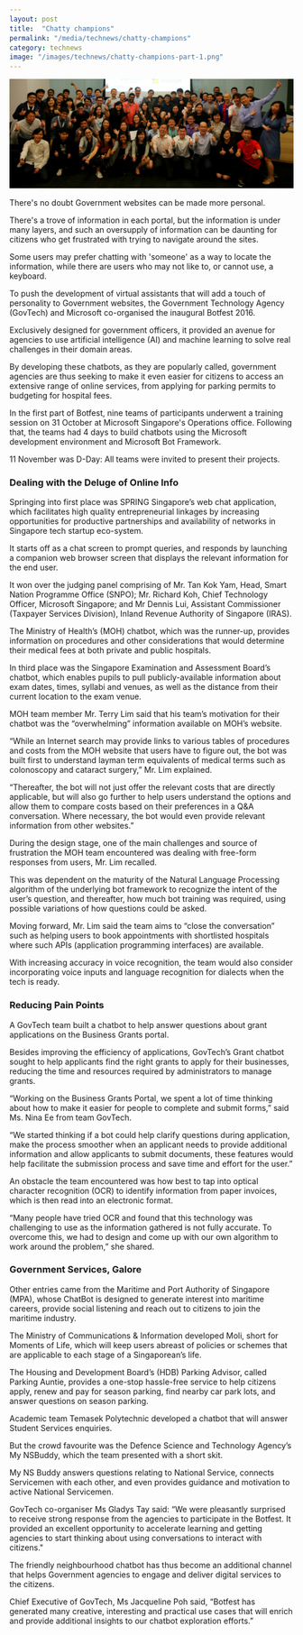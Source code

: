 ```yaml
---
layout: post
title:  "Chatty champions"
permalink: "/media/technews/chatty-champions"
category: technews
image: "/images/technews/chatty-champions-part-1.png"
---
```


![Chatty champions](/images/technews/chatty-champions-part-1.png)

There's no doubt Government websites can be made more personal.

There's a trove of information in each portal, but the information is under many layers, and such an oversupply of information can be daunting for citizens who get frustrated with trying to navigate around the sites.

Some users may prefer chatting with 'someone' as a way to locate the information, while there are users who may not like to, or cannot use, a keyboard.

To push the development of virtual assistants that will add a touch of personality to Government websites, the Government Technology Agency (GovTech) and Microsoft co-organised the inaugural Botfest 2016.

Exclusively designed for government officers, it provided an avenue for agencies to use artificial intelligence (AI) and machine learning to solve real challenges in their domain areas.

By developing these chatbots, as they are popularly called, government agencies are thus seeking to make it even easier for citizens to access an extensive range of online services, from applying for parking permits to budgeting for hospital fees.

In the first part of Botfest, nine teams of participants underwent a training session on 31 October at Microsoft Singapore's Operations office. Following that, the teams had 4 days to build chatbots using the Microsoft development environment and Microsoft Bot Framework.

11 November was D-Day: All teams were invited to present their projects.

### **Dealing with the Deluge of Online Info**
Springing into first place was SPRING Singapore’s web chat application, which facilitates high quality entrepreneurial linkages by increasing opportunities for productive partnerships and availability of networks in Singapore tech startup eco-system.

It starts off as a chat screen to prompt queries, and responds by launching a companion web browser screen that displays the relevant information for the end user.

It won over the judging panel comprising of Mr. Tan Kok Yam, Head, Smart Nation Programme Office (SNPO); Mr. Richard Koh, Chief Technology Officer, Microsoft Singapore; and Mr Dennis Lui, Assistant Commissioner (Taxpayer Services Division), Inland Revenue Authority of Singapore (IRAS).

The Ministry of Health’s (MOH) chatbot, which was the runner-up, provides information on procedures and other considerations that would determine their medical fees at both private and public hospitals.

In third place was the Singapore Examination and Assessment Board’s chatbot, which enables pupils to pull publicly-available information about exam dates, times, syllabi and venues, as well as the distance from their current location to the exam venue.

MOH team member Mr. Terry Lim said that his team’s motivation for their chatbot was the “overwhelming” information available on MOH’s website.

“While an Internet search may provide links to various tables of procedures and costs from the MOH website that users have to figure out, the bot was built first to understand layman term equivalents of medical terms such as colonoscopy and cataract surgery,” Mr. Lim explained.

“Thereafter, the bot will not just offer the relevant costs that are directly applicable, but will also go further to help users understand the options and allow them to compare costs based on their preferences in a Q&A conversation. Where necessary, the bot would even provide relevant information from other websites.”

During the design stage, one of the main challenges and source of frustration the MOH team encountered was dealing with free-form responses from users, Mr. Lim recalled.

This was dependent on the maturity of the Natural Language Processing algorithm of the underlying bot framework to recognize the intent of the user’s question, and thereafter, how much bot training was required, using possible variations of how questions could be asked.

Moving forward, Mr. Lim said the team aims to “close the conversation” such as helping users to book appointments with shortlisted hospitals where such APIs (application programming interfaces) are available.

With increasing accuracy in voice recognition, the team would also consider incorporating voice inputs and language recognition for dialects when the tech is ready.

### **Reducing Pain Points**
A GovTech team built a chatbot to help answer questions about grant applications on the Business Grants portal.

Besides improving the efficiency of applications, GovTech’s Grant chatbot sought to help applicants find the right grants to apply for their businesses, reducing the time and resources required by administrators to manage grants.

“Working on the Business Grants Portal, we spent a lot of time thinking about how to make it easier for people to complete and submit forms,” said Ms. Nina Ee from team GovTech.

“We started thinking if a bot could help clarify questions during application, make the process smoother when an applicant needs to provide additional information and allow applicants to submit documents, these features would help facilitate the submission process and save time and effort for the user.”  

An obstacle the team encountered was how best to tap into optical character recognition (OCR) to identify information from paper invoices, which is then read into an electronic format.

“Many people have tried OCR and found that this technology was challenging to use as the information gathered is not fully accurate. To overcome this, we had to design and come up with our own algorithm to work around the problem,” she shared.

### **Government Services, Galore**
Other entries came from the Maritime and Port Authority of Singapore (MPA), whose ChatBot is designed to generate interest into maritime careers, provide social listening and reach out to citizens to join the maritime industry.

The Ministry of Communications & Information developed Moli, short for Moments of Life, which will keep users abreast of policies or schemes that are applicable to each stage of a Singaporean’s life.

The Housing and Development Board’s (HDB) Parking Advisor, called Parking Auntie, provides a one-stop hassle-free service to help citizens apply, renew and pay for season parking, find nearby car park lots, and answer questions on season parking.

Academic team Temasek Polytechnic developed a chatbot that will answer Student Services enquiries.

But the crowd favourite was the Defence Science and Technology Agency’s My NSBuddy, which the team presented with a short skit.

My NS Buddy answers questions relating to National Service, connects Servicemen with each other, and even provides guidance and motivation to active National Servicemen.

GovTech co-organiser Ms Gladys Tay said: “We were pleasantly surprised to receive strong response from the agencies to participate in the Botfest. It provided an excellent opportunity to accelerate learning and getting agencies to start thinking about using conversations to interact with citizens."

The friendly neighbourhood chatbot has thus become an additional channel that helps Government agencies to engage and deliver digital services to the citizens.

Chief Executive of GovTech, Ms Jacqueline Poh said, “Botfest has generated many creative, interesting and practical use cases that will enrich and provide additional insights to our chatbot exploration efforts.”


